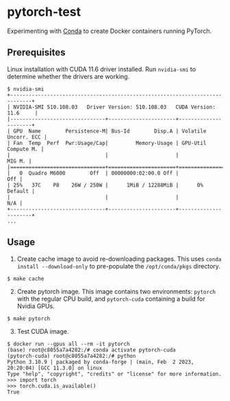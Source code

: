 # pytorch-test

Experimenting with [Conda](https://docs.conda.io/en/latest/) to create
Docker containers running PyTorch.

## Prerequisites

Linux installation with CUDA 11.6 driver installed. Run `nvidia-smi`
to determine whether the drivers are working.

```
$ nvidia-smi
+-----------------------------------------------------------------------------+
| NVIDIA-SMI 510.108.03   Driver Version: 510.108.03   CUDA Version: 11.6     |
|-------------------------------+----------------------+----------------------+
| GPU  Name        Persistence-M| Bus-Id        Disp.A | Volatile Uncorr. ECC |
| Fan  Temp  Perf  Pwr:Usage/Cap|         Memory-Usage | GPU-Util  Compute M. |
|                               |                      |               MIG M. |
|===============================+======================+======================|
|   0  Quadro M6000        Off  | 00000000:02:00.0 Off |                  Off |
| 25%   37C    P8    26W / 250W |      1MiB / 12288MiB |      0%      Default |
|                               |                      |                  N/A |
+-------------------------------+----------------------+----------------------+
...
```

## Usage

1. Create cache image to avoid re-downloading packages. This uses
`conda install --download-only` to pre-populate the `/opt/conda/pkgs`
directory.
```
$ make cache
```

2. Create pytorch image. This image contains two environments:
`pytorch` with the regular CPU build, and `pytorch-cuda` containing a
build for Nvidia GPUs.
```
$ make pytorch
```

3. Test CUDA image.
```
$ docker run --gpus all --rm -it pytorch
(base) root@c8055a7a4282:/# conda activate pytorch-cuda
(pytorch-cuda) root@c8055a7a4282:/# python
Python 3.10.9 | packaged by conda-forge | (main, Feb  2 2023, 20:20:04) [GCC 11.3.0] on linux
Type "help", "copyright", "credits" or "license" for more information.
>>> import torch
>>> torch.cuda.is_available()
True
```
